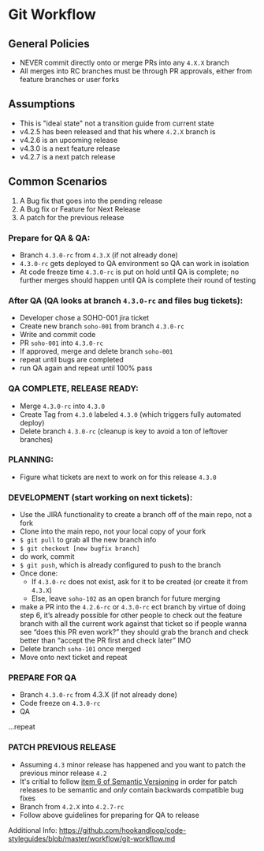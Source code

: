 
# Git Workflow

## General Policies
- NEVER commit directly onto or merge PRs into any `4.X.X` branch
- All merges into RC branches must be through PR approvals, either from feature branches or user forks

## Assumptions
- This is "ideal state" not a transition guide from current state
- v4.2.5 has been released and that his where `4.2.X` branch is
- v4.2.6 is an upcoming release
- v4.3.0 is a next feature release
- v4.2.7 is a next patch release

## Common Scenarios

1. A Bug fix that goes into the pending release
2. A Bug fix or Feature for Next Release
3. A patch for the previous release

### Prepare for QA & QA:
- Branch `4.3.0-rc` from `4.3.X` (if not already done)
- `4.3.0-rc` gets deployed to QA environment so QA can work in isolation
- At code freeze time `4.3.0-rc` is put on hold until QA is complete; no further merges should happen until QA is complete their round of testing

### After QA (QA looks at branch `4.3.0-rc` and files bug tickets):
- Developer chose a SOHO-001 jira ticket
- Create new branch `soho-001` from branch `4.3.0-rc`
- Write and commit code
- PR `soho-001` into `4.3.0-rc`
- If approved, merge and delete branch `soho-001`
- repeat until bugs are completed
- run QA again and repeat until 100% pass

### QA COMPLETE, RELEASE READY:
- Merge `4.3.0-rc` into `4.3.0`
- Create Tag from `4.3.0` labeled `4.3.0` (which triggers fully automated deploy)
- Delete branch `4.3.0-rc` (cleanup is key to avoid a ton of leftover branches)

### PLANNING:
- Figure what tickets are next to work on for this release `4.3.0`

### DEVELOPMENT (start working on next tickets):
- Use the JIRA functionality to create a branch off of the main repo, not a fork
- Clone into the main repo, not your local copy of your fork
- `$ git pull` to grab all the new branch info
- `$ git checkout [new bugfix branch]`
- do work, commit
- `$ git push`, which is already configured to push to the branch
- Once done:
  - If `4.3.0-rc` does not exist, ask for it to be created (or create it from `4.3.X`)
  - Else, leave `soho-102` as an open branch for future merging
- make a PR into the `4.2.6-rc` or `4.3.0-rc` ect branch by virtue of doing step 6, it’s already possible for other people to check out the feature branch with all the current work against that ticket
so if people wanna see “does this PR even work?” they should grab the branch and check
better than “accept the PR first and check later” IMO
- Delete branch `soho-101` once merged
- Move onto next ticket and repeat

### PREPARE FOR QA
- Branch `4.3.0-rc` from 4.3.X (if not already done)
- Code freeze on `4.3.0-rc`
- QA

...repeat

### PATCH PREVIOUS RELEASE
- Assuming `4.3` minor release has happened and you want to patch the previous minor release `4.2`
- It's critial to follow [item 6 of Semantic Versioning](http://semver.org/#spec-item-6) in order for patch releases to be semantic and _only_ contain backwards compatible bug fixes
- Branch from `4.2.X` into `4.2.7-rc`
- Follow above guidelines for preparing for QA to release

Additional Info:
https://github.com/hookandloop/code-styleguides/blob/master/workflow/git-workflow.md
